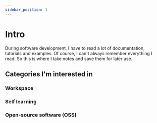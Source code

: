 ```yaml
---
sidebar_position: 1
---
```


# Intro

During software development, I have to read a lot of documentation, tutorials and examples. Of course, I can't always remember everything I read. So this is where I take notes and save them for later use.

## Categories I'm interested in

### Workspace

### Self learning

### Open-source software (OSS)